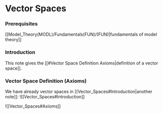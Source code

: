# Vector Spaces
### Prerequisites
[[Model_Theory(MODL)/Fundamentals(FUN)/(FUN)|fundamentals of model theory]]

### Introduction
This note gives the [[#Vector Space Definition Axioms|definition of a vector space]].

### Vector Space Definition (Axioms)
We have already vector spaces in [[Vector_Spaces#Introduction|another note]]:
![[Vector_Spaces#Introduction]]

![[Vector_Spaces#Axioms]]
